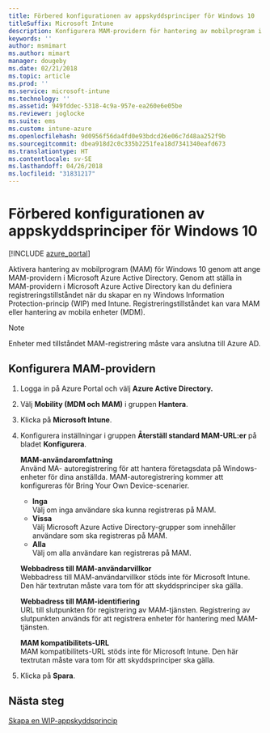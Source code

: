 ```yaml
---
title: Förbered konfigurationen av appskyddsprinciper för Windows 10
titleSuffix: Microsoft Intune
description: Konfigurera MAM-providern för hantering av mobilprogram i Azure AD.
keywords: ''
author: msmimart
ms.author: mimart
manager: dougeby
ms.date: 02/21/2018
ms.topic: article
ms.prod: ''
ms.service: microsoft-intune
ms.technology: ''
ms.assetid: 949fddec-5318-4c9a-957e-ea260e6e05be
ms.reviewer: joglocke
ms.suite: ems
ms.custom: intune-azure
ms.openlocfilehash: 9d0956f56da4fd0e93bdcd26e06c7d48aa252f9b
ms.sourcegitcommit: dbea918d2c0c335b2251fea18d7341340eafd673
ms.translationtype: HT
ms.contentlocale: sv-SE
ms.lasthandoff: 04/26/2018
ms.locfileid: "31831217"
---
```

# <a name="get-ready-to-configure-app-protection-policies-for-windows-10"></a>Förbered konfigurationen av appskyddsprinciper för Windows 10 

[!INCLUDE [azure_portal](./includes/azure_portal.md)]

Aktivera hantering av mobilprogram (MAM) för Windows 10 genom att ange MAM-providern i Microsoft Azure Active Directory. Genom att ställa in MAM-providern i Microsoft Azure Active Directory kan du definiera registreringstillståndet när du skapar en ny Windows Information Protection-princip (WIP) med Intune. Registreringstillståndet kan vara MAM eller hantering av mobila enheter (MDM).

> [!NOTE]
> Enheter med tillståndet MAM-registrering måste vara anslutna till Azure AD.

## <a name="to-configure-the-mam-provider"></a>Konfigurera MAM-providern

1. Logga in på Azure Portal och välj **Azure Active Directory.**

2. Välj **Mobility (MDM och MAM)** i gruppen **Hantera**.

3. Klicka på **Microsoft Intune**.

4. Konfigurera inställningar i gruppen **Återställ standard MAM-URL:er** på bladet **Konfigurera**.

   **MAM-användaromfattning**  
   Använd MA- autoregistrering för att hantera företagsdata på Windows-enheter för dina anställda. MAM-autoregistrering kommer att konfigureras för Bring Your Own Device-scenarier.<ul><li>**Inga**<br>Välj om inga användare ska kunna registreras på MAM.</li><li>**Vissa**<br>Välj Microsoft Azure Active Directory-grupper som innehåller användare som ska registreras på MAM.</li><li>**Alla**<br>Välj om alla användare kan registreras på MAM.</li></ul>

   **Webbadress till MAM-användarvillkor**  
   Webbadress till MAM-användarvillkor stöds inte för Microsoft Intune. Den här textrutan måste vara tom för att skyddsprinciper ska gälla.

   **Webbadress till MAM-identifiering**  
   URL till slutpunkten för registrering av MAM-tjänsten. Registrering av slutpunkten används för att registrera enheter för hantering med MAM-tjänsten.

   **MAM kompatibilitets-URL**  
   MAM kompatibilitets-URL stöds inte för Microsoft Intune. Den här textrutan måste vara tom för att skyddsprinciper ska gälla. 

5.  Klicka på **Spara**.

## <a name="next-steps"></a>Nästa steg

[Skapa en WIP-appskyddsprincip](windows-information-protection-policy-create.md)

